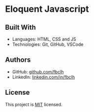 # Eloquent Javascript

<!-- This project is based on an online conference designed by [Cindy Shin](https://www.behance.net/adagio07) where I clone and follow the design guidelines but the content has been personalized. -->


## Built With

- Languages: HTML, CSS and JS
- Technologies: Git, GitHub, VSCode


## Authors

- GitHub: [github.com/fbclh](https://github.com/fbclh)
- LinkedIn: [linkedin.com/in/fbclh](https://www.linkedin.com/in/fbclh)


## License

This project is [MIT](LICENSE) licensed.
